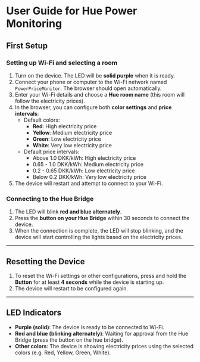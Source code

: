 # User Guide for Hue Power Monitoring

## First Setup

### Setting up Wi-Fi and selecting a room
1. Turn on the device. The LED will be **solid purple** when it is ready.
2. Connect your phone or computer to the Wi-Fi network named `PowerPriceMonitor`. The browser should open automatically.
3. Enter your Wi-Fi details and choose a **Hue room name** (this room will follow the electricity prices).
4. In the browser, you can configure both **color settings** and **price intervals**:
   - Default colors:
     - **Red**: High electricity price
     - **Yellow**: Medium electricity price
     - **Green**: Low electricity price
     - **White**: Very low electricity price
   - Default price intervals:
     - Above 1.0 DKK/kWh: High electricity price
     - 0.65 - 1.0 DKK/kWh: Medium electricity price
     - 0.2 - 0.65 DKK/kWh: Low electricity price
     - Below 0.2 DKK/kWh: Very low electricity price
5. The device will restart and attempt to connect to your Wi-Fi.

### Connecting to the Hue Bridge
1. The LED will blink **red and blue alternately**.
2. Press the **button on your Hue Bridge** within 30 seconds to connect the device.
3. When the connection is complete, the LED will stop blinking, and the device will start controlling the lights based on the electricity prices.

---

## Resetting the Device

1. To reset the Wi-Fi settings or other configurations, press and hold the **Button** for at least **4 seconds** while the device is starting up.
2. The device will restart to be configured again.

---

## LED Indicators

- **Purple (solid)**: The device is ready to be connected to Wi-Fi.
- **Red and blue (blinking alternately)**: Waiting for approval from the Hue Bridge (press the button on the hue bridge).
- **Other colors**: The device is showing electricity prices using the selected colors (e.g. Red, Yellow, Green, White).
